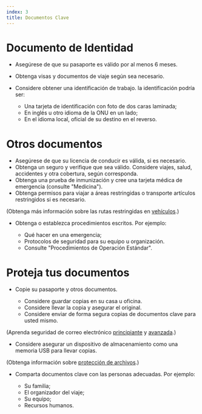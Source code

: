 ```yaml
---
index: 3
title: Documentos Clave
---
```

# Documento de Identidad

*   Asegúrese de que su pasaporte es válido por al menos 6 meses.
*   Obtenga visas y documentos de viaje según sea necesario.
*   Considere obtener una identificación de trabajo. la identificación podría ser:

    * Una tarjeta de identificación con foto de dos caras laminada;
    * En inglés u otro idioma de la ONU en un lado;
    * En el idioma local, oficial de su destino en el reverso.

# Otros documentos

*   Asegúrese de que su licencia de conducir es válida, si es necesario.
*   Obtenga un seguro y verifique que sea válido. Considere viajes, salud, accidentes y otra cobertura, según corresponda.
*   Obtenga una prueba de inmunización y cree una tarjeta médica de emergencia (consulte "Medicina").
*   Obtenga permisos para viajar a áreas restringidas o transporte artículos restringidos si es necesario.

(Obtenga más información sobre las rutas restringidas en [vehículos](umbrella://travel/vehicles).)

*   Obtenga o establezca procedimientos escritos. Por ejemplo:

    * Qué hacer en una emergencia;
    * Protocolos de seguridad para su equipo u organización.
    * Consulte "Procedimientos de Operación Estándar".

# Proteja tus documentos

*   Copie su pasaporte y otros documentos.

    * Considere guardar copias en su casa u oficina.
    * Considere llevar la copia y asegurar el original.
    * Considere enviar de forma segura copias de documentos clave para usted mismo.

(Aprenda seguridad de correo electrónico [principiante](umbrella://communications/email/beginner) y [avanzada](umbrella://communications/email/advanced).)

* Considere asegurar un dispositivo de almacenamiento como una memoria USB para llevar copias.

(Obtenga información sobre [protección de archivos](umbrella://information/protecting-files).)

*   Comparta documentos clave con las personas adecuadas. Por ejemplo:

    * Su familia;
    * El organizador del viaje;
    * Su equipo;
    * Recursos humanos.